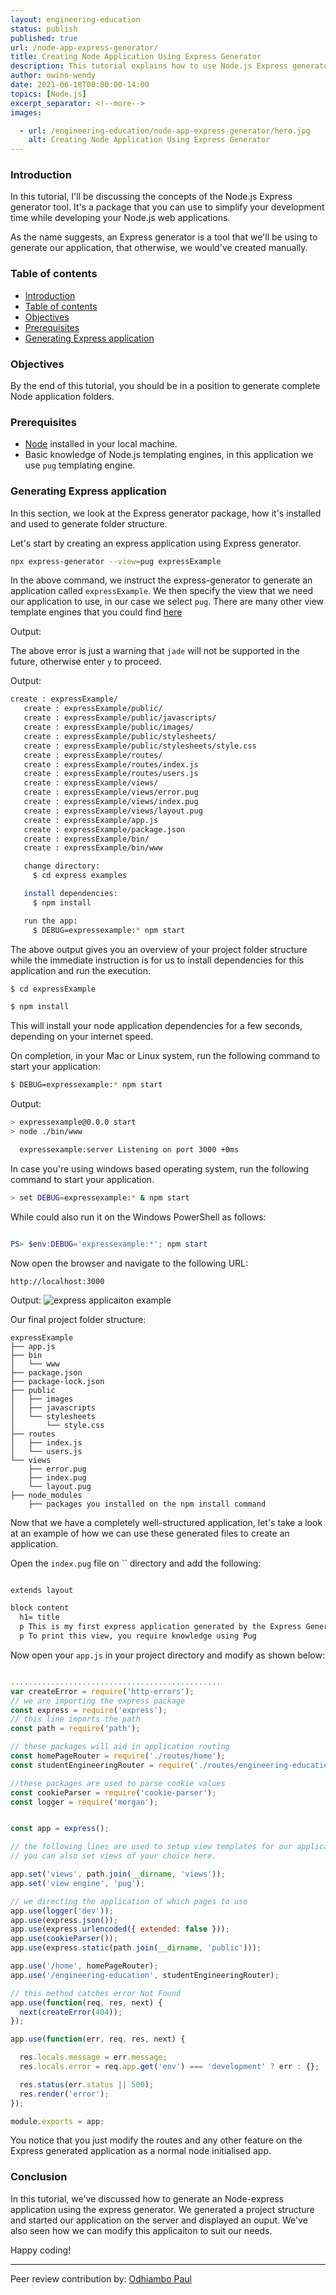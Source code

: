 ```yaml
---
layout: engineering-education
status: publish
published: true
url: /node-app-express-generator/
title: Creating Node Application Using Express Generator 
description: This tutorial explains how to use Node.js Express generator tool to create a new express application.
author: owino-wendy
date: 2021-06-18T00:00:00-14:00
topics: [Node.js]
excerpt_separator: <!--more-->
images:

  - url: /engineering-education/node-app-express-generator/hero.jpg
    alt: Creating Node Application Using Express Generator
---
```


### Introduction

In this tutorial, I'll be discussing the concepts of the Node.js Express generator tool. It's a package that you can use to simplify your development time while developing your Node.js web applications.  

As the name suggests, an Express generator is a tool that we'll be using to generate our application, that otherwise, we would've created manually.

### Table of contents

- [Introduction](#introduction)
- [Table of contents](#table-of-contents)
- [Objectives](#objectives)
- [Prerequisites](#prerequisites)
- [Generating Express application](#generating-express-application)

### Objectives

By the end of this tutorial, you should be in a position to generate complete Node application folders.  

### Prerequisites

- [Node](node.org) installed in your local machine.
- Basic knowledge of Node.js templating engines, in this application we use `pug` templating engine.

### Generating Express application

In this section, we look at the Express generator package, how it's installed and used to generate folder structure.  

Let's start by creating an express application using Express generator.  

```bash
npx express-generator --view=pug expressExample

```

In the above command, we instruct the express-generator to generate an application called `expressExample`. We then specify the view that we need our application to use, in our case we select `pug`. There are many other view template engines that you could find [here](https://expressjs.com/en/guide/using-template-engines.html)

Output:

The above error is just a warning that `jade` will not be supported in the future, otherwise enter `y` to proceed.

Output:

```bash
create : expressExample/
   create : expressExample/public/
   create : expressExample/public/javascripts/
   create : expressExample/public/images/
   create : expressExample/public/stylesheets/
   create : expressExample/public/stylesheets/style.css
   create : expressExample/routes/
   create : expressExample/routes/index.js
   create : expressExample/routes/users.js
   create : expressExample/views/
   create : expressExample/views/error.pug
   create : expressExample/views/index.pug
   create : expressExample/views/layout.pug
   create : expressExample/app.js
   create : expressExample/package.json
   create : expressExample/bin/
   create : expressExample/bin/www

   change directory:
     $ cd express examples

   install dependencies:
     $ npm install

   run the app:
     $ DEBUG=expressexample:* npm start


```

The above output gives you an overview of your project folder structure while the immediate instruction is for us to install dependencies for this application and run the execution.

```bash
$ cd expressExample
```

```bash
$ npm install
```

This will install your node application dependencies for a few seconds, depending on your internet speed.  

On completion, in your Mac or Linux system, run the following command to start your application:  

```bash
$ DEBUG=expressexample:* npm start
```

Output:

```bash
> expressexample@0.0.0 start
> node ./bin/www

  expressexample:server Listening on port 3000 +0ms


```

In case you're using windows based operating system, run the following command to start your application.

```bash
> set DEBUG=expressexample:* & npm start
```

While could also run it on the Windows PowerShell as follows:  

```powershell

PS> $env:DEBUG='expressexample:*'; npm start
```

Now open the browser and navigate to the following URL:

```http
http://localhost:3000
```

Output:
![express applicaiton example](/engineering-education/node-app-express-generator/home.png)

Our final project folder structure:  

```
expressExample
├── app.js
├── bin
│   └── www
├── package.json
├── package-lock.json
├── public
│   ├── images
│   ├── javascripts
│   └── stylesheets
│       └── style.css
├── routes
│   ├── index.js
│   └── users.js
└── views
    ├── error.pug
    ├── index.pug
    └── layout.pug
├── node_modules
    ├── packages you installed on the npm install command

```

Now that we have a completely well-structured application, let's take a look at an example of how we can use these generated files to create an application.

Open the `index.pug` file on `` directory and add the following:  

```html

extends layout

block content
  h1= title
  p This is my first express application generated by the Express Generator package
  p To print this view, you require knowledge using Pug

```

Now open your `app.js` in your project directory and modify as shown below:  

```js

...............................................
var createError = require('http-errors');
// we are importing the express package
const express = require('express');
// this line imports the path
const path = require('path');

// these packages will aid in application routing
const homePageRouter = require('./routes/home');
const studentEngineeringRouter = require('./routes/engineering-education');

//these packages are used to parse cookie values
const cookieParser = require('cookie-parser');
const logger = require('morgan');


const app = express();

// the following lines are used to setup view templates for our application
// you can also set views of your choice here.

app.set('views', path.join(__dirname, 'views'));
app.set('view engine', 'pug');

// we directing the application of which pages to use
app.use(logger('dev'));
app.use(express.json());
app.use(express.urlencoded({ extended: false }));
app.use(cookieParser());
app.use(express.static(path.join(__dirname, 'public')));

app.use('/home', homePageRouter);
app.use('/engineering-education', studentEngineeringRouter);

// this method catches error Not Found
app.use(function(req, res, next) {
  next(createError(404));
});

app.use(function(err, req, res, next) {

  res.locals.message = err.message;
  res.locals.error = req.app.get('env') === 'development' ? err : {};

  res.status(err.status || 500);
  res.render('error');
});

module.exports = app;


```

You notice that you just modify the routes and any other feature on the Express generated application as a normal node initialised app.

### Conclusion

In this tutorial, we've discussed how to generate an Node-express application using the express generator. We generated a project structure and started our application on the server and displayed an ouput. We've also seen how we can modify this applicaiton to suit our needs.

Happy coding!

---
Peer review contribution by: [Odhiambo Paul](/engineering-education/authors/odhiambo-paul/)
